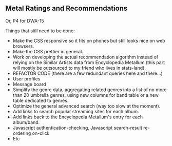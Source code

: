 ## Metal Ratings and Recommendations



Or, P4 for DWA-15

Things that still need to be done:
- Make the CSS responsive so it fits on phones but still looks nice on web browsers.
- Make the CSS prettier in general.
- Work on developing the actual recommendation algorithm instead of relying on the Similar Artists data from Encyclopedia Metallum (this part will mostly be outsourced to my friend who lives in stats-land).
- REFACTOR CODE (there are a few redundant queries here and there...)
- User profiles
- Message board
- Simplify the genre data, aggregating related genres into a list of no more than 20 umbrella genres, using new columns for band table or a new table dedicated to genres. 
- Optimize the general advanced search (way too slow at the moment).
- Add links to search popular streaming sites for each album.
- Add links back to the Encyclopedia Metallum's entry for each album/band.
- Javascript authentication-checking, Javascript search-result re-ordering on-click
- Etc